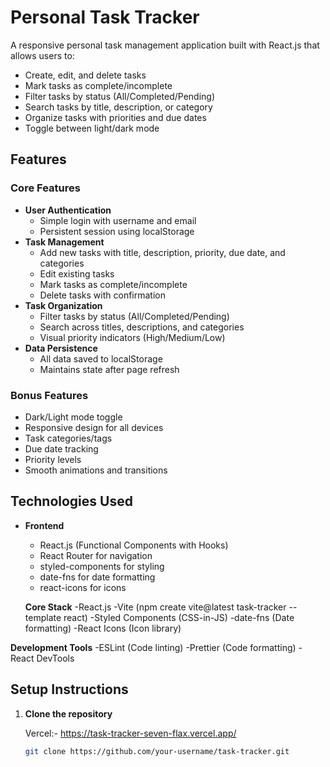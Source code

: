 # Personal Task Tracker
A responsive personal task management application built with React.js that allows users to:
- Create, edit, and delete tasks
- Mark tasks as complete/incomplete
- Filter tasks by status (All/Completed/Pending)
- Search tasks by title, description, or category
- Organize tasks with priorities and due dates
- Toggle between light/dark mode
##  Features

### Core Features
- **User Authentication**
  - Simple login with username and email
  - Persistent session using localStorage
- **Task Management**
  - Add new tasks with title, description, priority, due date, and categories
  - Edit existing tasks
  - Mark tasks as complete/incomplete
  - Delete tasks with confirmation
- **Task Organization**
  - Filter tasks by status (All/Completed/Pending)
  - Search across titles, descriptions, and categories
  - Visual priority indicators (High/Medium/Low)
- **Data Persistence**
  - All data saved to localStorage
  - Maintains state after page refresh

### Bonus Features
- Dark/Light mode toggle
- Responsive design for all devices
- Task categories/tags
- Due date tracking
- Priority levels
- Smooth animations and transitions

## Technologies Used

- **Frontend**
  - React.js (Functional Components with Hooks)
  - React Router for navigation
  - styled-components for styling
  - date-fns for date formatting
  - react-icons for icons

  **Core Stack**
  -React.js 
  -Vite (npm create vite@latest task-tracker --template react)
  -Styled Components (CSS-in-JS)
  -date-fns (Date formatting)
  -React Icons (Icon library)
  
**Development Tools**
  -ESLint (Code linting)
   -Prettier (Code formatting)
   -React DevTools

## Setup Instructions

1. **Clone the repository**

   Vercel:- https://task-tracker-seven-flax.vercel.app/

   ```bash
   git clone https://github.com/your-username/task-tracker.git
   


